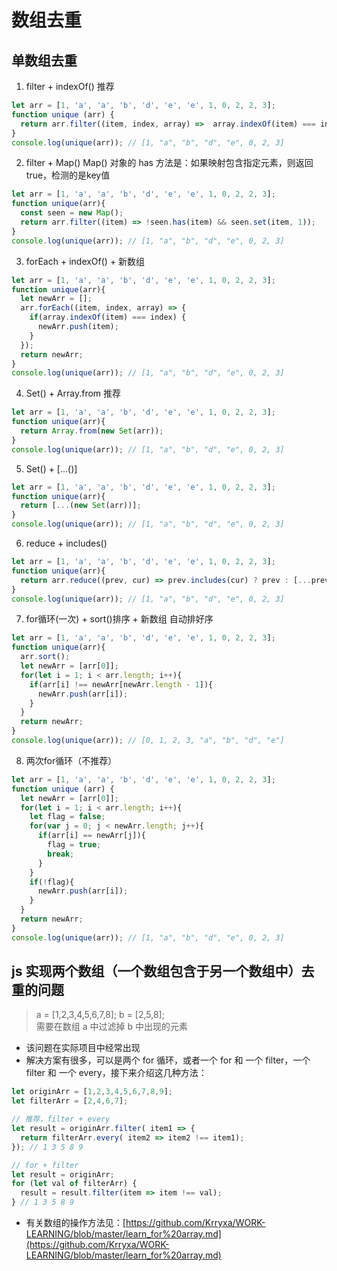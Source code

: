 # 数组去重

## 单数组去重
1. filter + indexOf() 推荐
```js
let arr = [1, 'a', 'a', 'b', 'd', 'e', 'e', 1, 0, 2, 2, 3];
function unique (arr) {
  return arr.filter((item, index, array) =>  array.indexOf(item) === index);
}
console.log(unique(arr)); // [1, "a", "b", "d", "e", 0, 2, 3]
```

2. filter + Map()
Map() 对象的 has 方法是：如果映射包含指定元素，则返回 true，检测的是key值
```js
let arr = [1, 'a', 'a', 'b', 'd', 'e', 'e', 1, 0, 2, 2, 3];
function unique(arr){
  const seen = new Map();
  return arr.filter((item) => !seen.has(item) && seen.set(item, 1));
}
console.log(unique(arr)); // [1, "a", "b", "d", "e", 0, 2, 3]
```

3. forEach + indexOf() + 新数组
```js
let arr = [1, 'a', 'a', 'b', 'd', 'e', 'e', 1, 0, 2, 2, 3];
function unique(arr){
  let newArr = [];
  arr.forEach((item, index, array) => {
    if(array.indexOf(item) === index) {
      newArr.push(item);
    }
  });
  return newArr;
}
console.log(unique(arr)); // [1, "a", "b", "d", "e", 0, 2, 3]
```

4. Set() + Array.from 推荐
```js
let arr = [1, 'a', 'a', 'b', 'd', 'e', 'e', 1, 0, 2, 2, 3];
function unique(arr){
  return Array.from(new Set(arr));
}
console.log(unique(arr)); // [1, "a", "b", "d", "e", 0, 2, 3]
```

5. Set() + [...()]
```js
let arr = [1, 'a', 'a', 'b', 'd', 'e', 'e', 1, 0, 2, 2, 3];
function unique(arr){
  return [...(new Set(arr))];
}
console.log(unique(arr)); // [1, "a", "b", "d", "e", 0, 2, 3]
```

6. reduce + includes()
```js
let arr = [1, 'a', 'a', 'b', 'd', 'e', 'e', 1, 0, 2, 2, 3];
function unique(arr){
  return arr.reduce((prev, cur) => prev.includes(cur) ? prev : [...prev,cur],[]);
}
console.log(unique(arr)); // [1, "a", "b", "d", "e", 0, 2, 3]
```

7. for循环(一次) + sort()排序 + 新数组
自动排好序
```js
let arr = [1, 'a', 'a', 'b', 'd', 'e', 'e', 1, 0, 2, 2, 3];
function unique(arr){
  arr.sort();
  let newArr = [arr[0]];
  for(let i = 1; i < arr.length; i++){
    if(arr[i] !== newArr[newArr.length - 1]){
      newArr.push(arr[i]);
    }
  }
  return newArr;
}
console.log(unique(arr)); // [0, 1, 2, 3, "a", "b", "d", "e"]
```

8. 两次for循环（不推荐）
```js
let arr = [1, 'a', 'a', 'b', 'd', 'e', 'e', 1, 0, 2, 2, 3];
function unique (arr) {
  let newArr = [arr[0]];
  for(let i = 1; i < arr.length; i++){
    let flag = false;
    for(var j = 0; j < newArr.length; j++){
      if(arr[i] == newArr[j]){
        flag = true;
        break;
      }
    }
    if(!flag){
      newArr.push(arr[i]);
    }
  }
  return newArr;
}
console.log(unique(arr)); // [1, "a", "b", "d", "e", 0, 2, 3]
```

## js 实现两个数组（一个数组包含于另一个数组中）去重的问题
> a = [1,2,3,4,5,6,7,8];  b = [2,5,8];<br>
> 需要在数组 a 中过滤掉 b 中出现的元素
- 该问题在实际项目中经常出现
- 解决方案有很多，可以是两个 for 循环，或者一个 for 和 一个 filter，一个 filter 和 一个 every，接下来介绍这几种方法：
```javascript
let originArr = [1,2,3,4,5,6,7,8,9];
let filterArr = [2,4,6,7];

// 推荐，filter + every
let result = originArr.filter( item1 => {
  return filterArr.every( item2 => item2 !== item1);
}); // 1 3 5 8 9

// for + filter
let result = originArr;
for (let val of filterArr) {
  result = result.filter(item => item !== val);
} // 1 3 5 8 9
```

- 有关数组的操作方法见：[https://github.com/Krryxa/WORK-LEARNING/blob/master/learn_for%20array.md](https://github.com/Krryxa/WORK-LEARNING/blob/master/learn_for%20array.md)